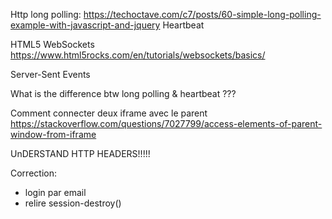 Http long polling:
https://techoctave.com/c7/posts/60-simple-long-polling-example-with-javascript-and-jquery
Heartbeat

HTML5 WebSockets
https://www.html5rocks.com/en/tutorials/websockets/basics/

Server-Sent Events

What is the difference btw long polling & heartbeat ???

Comment connecter deux iframe avec le parent 
https://stackoverflow.com/questions/7027799/access-elements-of-parent-window-from-iframe

UnDERSTAND HTTP HEADERS!!!!!

Correction:
- login par email
- relire session-destroy()
